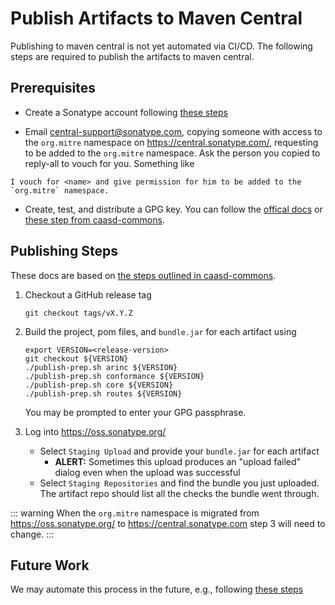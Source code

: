 # Publish Artifacts to Maven Central

Publishing to maven central is not yet automated via CI/CD.
The following steps are required to publish the artifacts to maven central.

## Prerequisites

- Create a Sonatype account following [these steps](https://central.sonatype.org/register/legacy/)

- Email central-support@sonatype.com, copying someone with access to the `org.mitre` namespace on https://central.sonatype.com/, requesting to be added to the `org.mitre` namespace.
Ask the person you copied to reply-all to vouch for you.
Something like

```shell
I vouch for <name> and give permission for him to be added to the `org.mitre` namespace.
```

- Create, test, and distribute a GPG key.
You can follow the [offical docs](https://central.sonatype.org/publish/requirements/gpg/) or [these step from caasd-commons](https://github.com/mitre-public/commons/blob/main/docs/Setup_GPG.md).


## Publishing Steps

These docs are based on [the steps outlined in caasd-commons](https://github.com/mitre-public/commons/blob/main/docs/publish-to-maven-central.md#publishing).

1. Checkout a GitHub release tag
   ```shell
   git checkout tags/vX.Y.Z
   ```

2. Build the project, pom files, and `bundle.jar` for each artifact using
   ```shell
   export VERSION=<release-version>
   git checkout ${VERSION}
   ./publish-prep.sh arinc ${VERSION}
   ./publish-prep.sh conformance ${VERSION}
   ./publish-prep.sh core ${VERSION}
   ./publish-prep.sh routes ${VERSION}
   ```
   You may be prompted to enter your GPG passphrase.

3. Log into https://oss.sonatype.org/
   - Select `Staging Upload` and provide your `bundle.jar` for each artifact
      - **ALERT:** Sometimes this upload produces an "upload failed" dialog even when the upload was successful
   - Select `Staging Repositories` and find the bundle you just uploaded. The artifact repo should list all the checks
     the bundle went through.

::: warning
When the `org.mitre` namespace is migrated from https://oss.sonatype.org/ to https://central.sonatype.com step 3 will need to change.
:::
   


## Future Work

We may automate this process in the future, e.g., following [these steps](https://central.sonatype.org/publish/publish-gradle/)